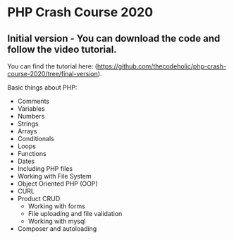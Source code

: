 # PHP Crash Course 2020

## Initial version - You can download the code and follow the video tutorial.

You can find the tutorial here: (https://github.com/thecodeholic/php-crash-course-2020/tree/final-version). 

Basic things about PHP: 

 - Comments
 - Variables
 - Numbers
 - Strings
 - Arrays
 - Conditionals
 - Loops
 - Functions
 - Dates
 - Including PHP files
 - Working with File System
 - Object Oriented PHP (OOP)
 - CURL
 - Product CRUD
    - Working with forms
    - File uploading and file validation
    - Working with mysql
 - Composer and autoloading
